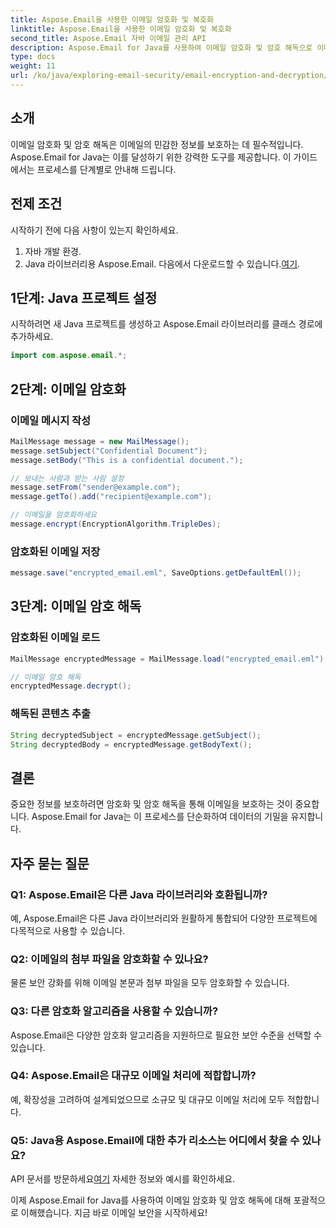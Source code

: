 ```yaml
---
title: Aspose.Email을 사용한 이메일 암호화 및 복호화
linktitle: Aspose.Email을 사용한 이메일 암호화 및 복호화
second_title: Aspose.Email 자바 이메일 관리 API
description: Aspose.Email for Java를 사용하여 이메일 암호화 및 암호 해독으로 이메일을 보호하는 방법을 알아보세요. 단계별 가이드, 소스 코드, FAQ가 포함되어 있습니다.
type: docs
weight: 11
url: /ko/java/exploring-email-security/email-encryption-and-decryption/
---
```


## 소개

이메일 암호화 및 암호 해독은 이메일의 민감한 정보를 보호하는 데 필수적입니다. Aspose.Email for Java는 이를 달성하기 위한 강력한 도구를 제공합니다. 이 가이드에서는 프로세스를 단계별로 안내해 드립니다.

## 전제 조건

시작하기 전에 다음 사항이 있는지 확인하세요.

1. 자바 개발 환경.
2.  Java 라이브러리용 Aspose.Email. 다음에서 다운로드할 수 있습니다.[여기](https://releases.aspose.com/email/java/).

## 1단계: Java 프로젝트 설정

시작하려면 새 Java 프로젝트를 생성하고 Aspose.Email 라이브러리를 클래스 경로에 추가하세요.

```java
import com.aspose.email.*;
```

## 2단계: 이메일 암호화

### 이메일 메시지 작성

```java
MailMessage message = new MailMessage();
message.setSubject("Confidential Document");
message.setBody("This is a confidential document.");

// 보내는 사람과 받는 사람 설정
message.setFrom("sender@example.com");
message.getTo().add("recipient@example.com");

// 이메일을 암호화하세요
message.encrypt(EncryptionAlgorithm.TripleDes);
```

### 암호화된 이메일 저장

```java
message.save("encrypted_email.eml", SaveOptions.getDefaultEml());
```

## 3단계: 이메일 암호 해독

### 암호화된 이메일 로드

```java
MailMessage encryptedMessage = MailMessage.load("encrypted_email.eml");

// 이메일 암호 해독
encryptedMessage.decrypt();
```

### 해독된 콘텐츠 추출

```java
String decryptedSubject = encryptedMessage.getSubject();
String decryptedBody = encryptedMessage.getBodyText();
```

## 결론

중요한 정보를 보호하려면 암호화 및 암호 해독을 통해 이메일을 보호하는 것이 중요합니다. Aspose.Email for Java는 이 프로세스를 단순화하여 데이터의 기밀을 유지합니다.

## 자주 묻는 질문

### Q1: Aspose.Email은 다른 Java 라이브러리와 호환됩니까?

예, Aspose.Email은 다른 Java 라이브러리와 원활하게 통합되어 다양한 프로젝트에 다목적으로 사용할 수 있습니다.

### Q2: 이메일의 첨부 파일을 암호화할 수 있나요?

물론 보안 강화를 위해 이메일 본문과 첨부 파일을 모두 암호화할 수 있습니다.

### Q3: 다른 암호화 알고리즘을 사용할 수 있습니까?

Aspose.Email은 다양한 암호화 알고리즘을 지원하므로 필요한 보안 수준을 선택할 수 있습니다.

### Q4: Aspose.Email은 대규모 이메일 처리에 적합합니까?

예, 확장성을 고려하여 설계되었으므로 소규모 및 대규모 이메일 처리에 모두 적합합니다.

### Q5: Java용 Aspose.Email에 대한 추가 리소스는 어디에서 찾을 수 있나요?

 API 문서를 방문하세요[여기](https://reference.aspose.com/email/java/) 자세한 정보와 예시를 확인하세요.

이제 Aspose.Email for Java를 사용하여 이메일 암호화 및 암호 해독에 대해 포괄적으로 이해했습니다. 지금 바로 이메일 보안을 시작하세요!